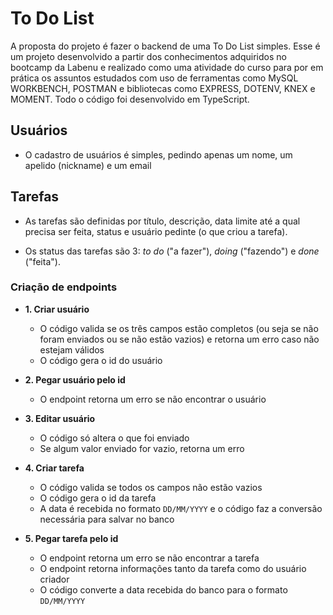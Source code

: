 # To Do List
A proposta do projeto é fazer o backend de uma To Do List simples. 
Esse é um projeto desenvolvido a partir dos conhecimentos adquiridos no bootcamp da Labenu e realizado como uma atividade do curso para por em prática os assuntos estudados com uso de ferramentas como MySQL WORKBENCH, POSTMAN e bibliotecas como EXPRESS, DOTENV, KNEX e MOMENT. Todo o código foi desenvolvido em TypeScript.

## Usuários
- O cadastro de usuários é simples, pedindo apenas um nome, um apelido (nickname) e um email

## Tarefas
- As tarefas são definidas por título, descrição, data limite até a qual precisa ser feita, status e usuário pedinte (o que criou a tarefa). 

- Os status das tarefas são 3: *to do* ("a fazer"), *doing* ("fazendo") e *done* ("feita").

### Criação de endpoints
- **1. Criar usuário**     
    - O  código valida se os três campos estão completos (ou seja se não foram enviados ou se não estão vazios) e retorna um erro caso não estejam válidos
    - O código gera o id do usuário
    
- **2. Pegar usuário pelo id**    
    - O endpoint retorna um erro se não encontrar o usuário
    
- **3. Editar usuário**    
    - O código só altera o que foi enviado
    - Se algum valor enviado for vazio, retorna um erro
    
- **4. Criar tarefa**    
    - O código valida se todos os campos não estão vazios
    - O código gera o id da tarefa
    - A data é recebida no formato `DD/MM/YYYY` e o código faz a conversão necessária para salvar no banco
    
- **5. Pegar tarefa pelo id**
    - O endpoint retorna um erro se não encontrar a tarefa
    - O endpoint retorna informações tanto da tarefa como do usuário criador
    - O código converte a data recebida do banco para o formato `DD/MM/YYYY`